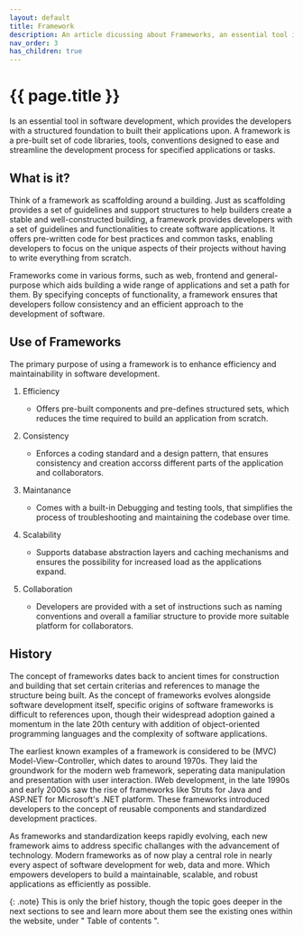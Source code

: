```yaml
---
layout: default
title: Framework
description: An article dicussing about Frameworks, an essential tool in software development with description, use cases and History.
nav_order: 3
has_children: true
---
```


{{ page.title }}
======================


Is an essential tool in software development, which provides the developers with a structured foundation to built their applications upon. A framework is a pre-built set of code libraries, tools, conventions designed to ease and streamline the development process for specified applications or tasks.


## What is it?

Think of a framework as scaffolding around a building. Just as scaffolding provides a set of guidelines and support structures to help builders create a stable and well-constructed building, a framework provides developers with a set of guidelines and functionalities to create software applications. It offers pre-written code for best practices and common tasks, enabling developers to focus on the unique aspects of their projects without having to write everything from scratch.

Frameworks come in various forms, such as web, frontend and general-purpose which aids building a wide range of applications and set a path for them. By specifying concepts of functionality, a framework ensures that developers follow consistency and an efficient approach to the development of software.


## Use of Frameworks

The primary purpose of using a framework is to enhance efficiency and maintainability in software development.

1. Efficiency

    - Offers pre-built components and pre-defines structured sets, which reduces the time required to build an application from scratch.
2. Consistency

    - Enforces a coding standard and a design pattern, that ensures consistency and creation accorss different parts of the application and collaborators.
3. Maintanance

    - Comes with a built-in Debugging and testing tools, that simplifies the process of troubleshooting and maintaining the codebase over time.
4. Scalability

    - Supports database abstraction layers and caching mechanisms and ensures the possibility for increased load as the applications expand.
5. Collaboration

    - Developers are provided with a set of instructions such as naming conventions and overall a familiar structure to provide more suitable platform for collaborators.


## History

The concept of frameworks dates back to ancient times for construction and building that set certain criterias and references to manage the structure being built. As the concept of frameworks evolves alongside software development itself, specific origins of software frameworks is difficult to references upon, though their widespread adoption gained a momentum in the late 20th century with addition of object-oriented programming languages and the complexity of software applications.

The earliest known examples of a framework is considered to be (MVC) Model-View-Controller, which dates to around 1970s. They laid the groundwork for the modern web framework, seperating data manipulation and presentation with user interaction. IWeb development, in the late 1990s and early 2000s saw the rise of frameworks like Struts for Java and ASP.NET for Microsoft's .NET platform. These frameworks introduced developers to the concept of reusable components and standardized development practices.

As frameworks and standardization keeps rapidly evolving, each new framework aims to address specific challanges with the advancement of technology. Modern frameworks as of now play a central role in nearly every aspect of software development for web, data and more. Which empowers developers to build a maintainable, scalable, and robust applications as efficiently as possible.

{: .note}
This is only the brief history, though the topic goes deeper in the next sections to see and learn more about them see the existing ones within the website, under " Table of contents ".
